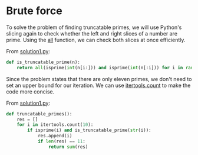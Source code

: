 # Brute force

To solve the problem of finding truncatable primes, we will use Python's slicing again to check whether the left and right slices of a number are prime.
Using the [all](https://docs.python.org/3/library/functions.html#all) function, we can check both slices at once efficiently.

From [solution1.py](https://github.com/TurtleSmoke/Project-Euler/blob/main/problems/problem_0037/solution1.py):

```python
def is_truncatable_prime(n):
    return all(isprime(int(n[i:])) and isprime(int(n[:i])) for i in range(1, len(n)))
```

Since the problem states that there are only eleven primes, we don't need to set an upper bound for our iteration.
We can use [itertools.count](https://docs.python.org/3/library/itertools.html#itertools.count) to make the code more concise.

From [solution1.py](https://github.com/TurtleSmoke/Project-Euler/blob/main/problems/problem_0037/solution1.py):

```python
def truncatable_primes():
    res = []
    for i in itertools.count(10):
        if isprime(i) and is_truncatable_prime(str(i)):
            res.append(i)
            if len(res) == 11:
                return sum(res)
```
